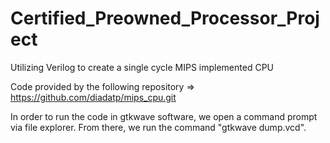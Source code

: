 # Certified_Preowned_Processor_Project
Utilizing Verilog to create a single cycle MIPS implemented CPU


Code provided by the following repository => https://github.com/diadatp/mips_cpu.git

In order to run the code in gtkwave software, we open a command prompt via file explorer. From there, we run the command "gtkwave dump.vcd".

